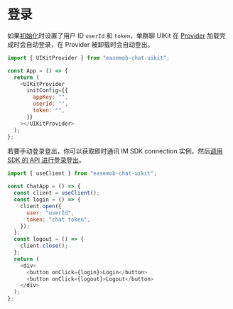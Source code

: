 # 登录

<Toc />

如果[初始化](chatuikit_integrated_react.html#第三步-初始化)时设置了用户 ID `userId` 和 `token`，单群聊 UIKit 在 [Provider](chatuikit_provider.html) 加载完成时会自动登录，在 Provider 被卸载时会自动登出。

```javascript
import { UIKitProvider } from "easemob-chat-uikit";

const App = () => {
  return (
    <UIKitProvider
      initConfig={{
        appKey: "",
        userId: "",
        token: "",
      }}
    ></UIKitProvider>
  );
};
```

若要手动登录登出，你可以获取即时通讯 IM SDK connection 实例，然后[调用 SDK 的 API 进行登录登出](/document/web/login.html#登录方式)。

```javascript
import { useClient } from "easemob-chat-uikit";

const ChatApp = () => {
  const client = useClient();
  const login = () => {
    client.open({
      user: "userId",
      token: "chat token",
    });
  };
  const logout = () => {
    client.close();
  };
  return (
    <div>
      <button onClick={login}>Login</button>
      <button onClick={logout}>Logout</button>
    </div>
  );
};
```
